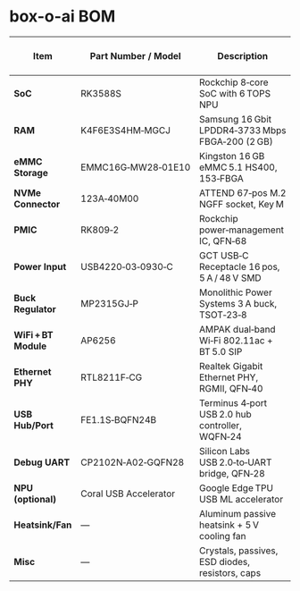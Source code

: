 # box-o-ai BOM

| Item               | Part Number / Model             | Description                                       | Qty | Vendor / Link                                                                 | Unit Price (USD)      |
|--------------------|---------------------------------|---------------------------------------------------|-----|--------------------------------------------------------------------------------|-----------------------|
| **SoC**            | RK3588S                         | Rockchip 8‑core SoC with 6 TOPS NPU               | 1   | [LCSC](https://lcsc.com/product-detail/Rockchip-RK3588S_C2940552.html)         | $88.27    |
| **RAM**            | K4F6E3S4HM‑MGCJ                 | Samsung 16 Gbit LPDDR4‑3733 Mbps FBGA‑200 (2 GB)   | 2   | [DigiKey](https://www.digikey.com/en/products/detail/arcotek/K4F6E3S4HM-MGCJ/24636027)              | $18.75    |
| **eMMC Storage**   | EMMC16G‑MW28‑01E10              | Kingston 16 GB eMMC 5.1 HS400, 153‑FBGA            | 1   | [DigiKey](https://www.digikey.com/product-detail/en/kingston/EMMC16G-MW28-01E10/5297-EMMC16G-TB29-90F01-ND/9577680) | $12.87    |
| **NVMe Connector** | 123A‑40M00                      | ATTEND 67‑pos M.2 NGFF socket, Key M               | 1   | [Mouser](https://www.mouser.com/ProductDetail/Atten/123A-40M00)                | $2.12     |
| **PMIC**           | RK809‑2                         | Rockchip power‑management IC, QFN‑68              | 1   | [LCSC](https://lcsc.com/product-detail/Rockchip-RK809_C2940553.html)           | $3.05     |
| **Power Input**    | USB4220‑03‑0930‑C               | GCT USB‑C Receptacle 16 pos, 5 A / 48 V SMD       | 1   | [Mouser](https://www.mouser.com/ProductDetail/GCT/USB4220-03-0930-C)           | $0.92     |
| **Buck Regulator** | MP2315GJ‑P                      | Monolithic Power Systems 3 A buck, TSOT‑23‑8      | 3   | [DigiKey](https://www.digikey.com/product-detail/en/monolithic-power-systems/MP2315GJ-P/1589-1103-2-ND/2625167) | $1.31     |
| **WiFi + BT Module**| AP6256                          | AMPAK dual‑band Wi‑Fi 802.11ac + BT 5.0 SIP        | 1   | [LCSC](https://lcsc.com/product-detail/Amphenol-APAK-AP6256_C5248079.html)     | $8.64     |
| **Ethernet PHY**   | RTL8211F‑CG                     | Realtek Gigabit Ethernet PHY, RGMII, QFN‑40       | 1   | [LCSC](https://lcsc.com/product-detail/Realtek-RTL8211F_C5248080.html)         | $0.72    |
| **USB Hub/Port**   | FE1.1S‑BQFN24B                  | Terminus 4‑port USB 2.0 hub controller, WQFN‑24   | 1   | [LCSC](https://lcsc.com/product-detail/Terminus-FEI1S-BQFN24B_C6776948.html)   | $0.73    |
| **Debug UART**     | CP2102N‑A02‑GQFN28              | Silicon Labs USB 2.0‑to‑UART bridge, QFN‑28       | 1   | [DigiKey](https://www.digikey.com/product-detail/en/silicon-labs/CP2102N-A02-GQFN28/336-5889-ND/9729363) | $4.32    |
| **NPU (optional)** | Coral USB Accelerator           | Google Edge TPU USB ML accelerator                | 1   | [Coral](https://coral.ai/products/accelerator/)                               | $59.99   |
| **Heatsink/Fan**   | —                               | Aluminum passive heatsink + 5 V cooling fan       | 1   | [MakerFocus](https://www.makerfocus.com/aluminum-heatsink-fan)                | $3.45    |
| **Misc**           | —                               | Crystals, passives, ESD diodes, resistors, caps   | many| [LCSC](https://lcsc.com)                                                      | $0.50 (est.)            |

